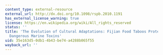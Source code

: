 ```yaml
---
content_type: external-resource
external_url: http://dx.doi.org/10.1098/rspb.2010.1191
has_external_license_warning: true
license: https://en.wikipedia.org/wiki/All_rights_reserved
status: ''
title: 'The Evolution of Cultural Adaptations: Fijian Food Taboos Protect Against
  Dangerous Marine Toxins'
uid: 35e163d5-0db1-4b43-be74-a4288b065f55
wayback_url: ''
---
```

